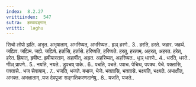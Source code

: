 ```yaml
---
index:  8.2.27
vrittiindex:  547
sutra:  ह्रस्वादङ्गात्
vritti:  laghu 
---
```


सिचो लोपो झलि. अभृत. अभृषाताम्. अभरिष्यत्, अभरिष्यत.. हृञ् हरणे.. 3.. हरति, हरते. जहार. जहर्थ. जह्यिव. जह्यिम. जह्ये. जह्यिषे. हर्तासि, हर्तासे. हरिष्यति, हरिष्यते. हरतु, हरताम्. अहरत्, अहरत. हरेत्, हरेत. ह्रियात्, हृषीष्ट. हृषीयास्ताम्. अहार्षीत्, अहृत. अहरिष्यत्, अहरिष्यत.. धृञ् धारणे.. 4.. धरति, धरते.. णीञ् प्रापणे.. 5.. नयति, नयते.. डुपचष् पाके.. 6.. पचति, पचते. पपाच. पेचिथ, पपक्थ. पेचे. पक्तासि, पक्तासे.. भज सेवायाम्.. 7.. भजति, भजते. बभाज, भेजे. भक्तासि, भक्तासे. भक्ष्यति, भक्ष्यते. अभाक्षीत्, अभक्त. अभक्षाताम्..यज देवपूजा सङ्गतिकरणदानेषु.. 8.. यजति, यजते..


